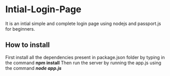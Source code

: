 # Intial-Login-Page
It is an intial simple  and complete login page using nodejs and passport.js for beginners.

## How to install
First install all the dependencies present in package.json folder by typing in the command  **npm install**
Then run the server by running the app.js using the command ***node app.js***

